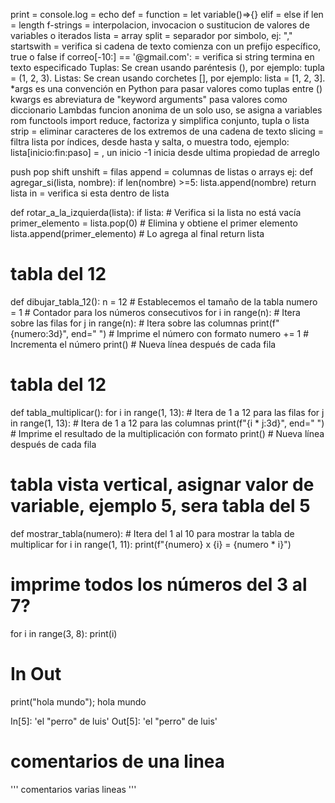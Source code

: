 print = console.log = echo
def = function = let variable()=>{}
elif = else if
len = length
f-strings = interpolacion, invocacion o sustitucion de valores de variables o iterados
lista = array
split = separador por simbolo, ej: ","
startswith = verifica si cadena de texto comienza con un prefijo específico, true o false
if correo[-10:] == '@gmail.com':  = verifica si string termina en texto especificado
Tuplas: Se crean usando paréntesis (), por ejemplo: tupla = (1, 2, 3).
Listas: Se crean usando corchetes [], por ejemplo: lista = [1, 2, 3].
*args es una convención en Python para pasar valores como tuplas entre ()
kwargs es abreviatura de "keyword arguments" pasa valores como diccionario
Lambdas funcion anonima de un solo uso, se asigna a variables
rom functools import reduce, factoriza y simplifica conjunto, tupla o lista
strip = eliminar caracteres de los extremos de una cadena de texto
slicing = filtra lista por índices, desde hasta y salta, o muestra todo, 
    ejemplo: lista[inicio:fin:paso] = , un inicio -1 inicia desde ultima propiedad de arreglo

push pop shift unshift = filas
append = columnas de listas o arrays 
    ej:
def agregar_si(lista, nombre):
    if len(nombre) >=5:
        lista.append(nombre)
    return lista
in = verifica si esta dentro de lista

def rotar_a_la_izquierda(lista):
    if lista:  # Verifica si la lista no está vacía
        primer_elemento = lista.pop(0)  # Elimina y obtiene el primer elemento
        lista.append(primer_elemento)  # Lo agrega al final
    return lista
# tabla del 12
def dibujar_tabla_12():
    n = 12  # Establecemos el tamaño de la tabla
    numero = 1  # Contador para los números consecutivos
    for i in range(n):  # Itera sobre las filas
        for j in range(n):  # Itera sobre las columnas
            print(f"{numero:3d}", end=" ")  # Imprime el número con formato
            numero += 1  # Incrementa el número
        print()  # Nueva línea después de cada fila


# tabla del 12
def tabla_multiplicar():
    for i in range(1, 13):  # Itera de 1 a 12 para las filas
        for j in range(1, 13):  # Itera de 1 a 12 para las columnas
            print(f"{i * j:3d}", end=" ")  # Imprime el resultado de la multiplicación con formato
        print()  # Nueva línea después de cada fila
# tabla vista vertical, asignar valor de variable, ejemplo 5, sera tabla del 5
def mostrar_tabla(numero):
    # Itera del 1 al 10 para mostrar la tabla de multiplicar
    for i in range(1, 11):
        print(f"{numero} x {i} = {numero * i}")



# imprime todos los números del 3 al 7?
for i in range(3, 8):
    print(i)

# In Out

print("hola mundo");
hola mundo

In[5]: 'el \"perro\" de luis'
Out[5]: 'el "perro" de luis'

# comentarios de una linea
'''
comentarios varias lineas
'''

